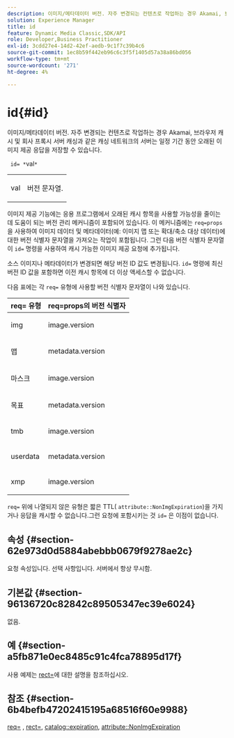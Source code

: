 ```yaml
---
description: 이미지/메타데이터 버전. 자주 변경되는 컨텐츠로 작업하는 경우 Akamai, 브라우저 캐시 및 회사 프록시 서버 캐싱과 같은 캐싱 네트워크의 서버는 일정 기간 동안 오래된 이미지 제공 응답을 저장할 수 있습니다.
solution: Experience Manager
title: id
feature: Dynamic Media Classic,SDK/API
role: Developer,Business Practitioner
exl-id: 3cdd27e4-14d2-42ef-aedb-9c1f7c39b4c6
source-git-commit: 1ec8b59f442eb96c6c3f5f1405d57a38a86bd056
workflow-type: tm+mt
source-wordcount: '271'
ht-degree: 4%

---
```


# id{#id}

이미지/메타데이터 버전. 자주 변경되는 컨텐츠로 작업하는 경우 Akamai, 브라우저 캐시 및 회사 프록시 서버 캐싱과 같은 캐싱 네트워크의 서버는 일정 기간 동안 오래된 이미지 제공 응답을 저장할 수 있습니다.

` id= *`val`*`

<table id="simpletable_3A6EBDA15B004636804E1ACEF952479A"> 
 <tr class="strow"> 
  <td class="stentry"> <p> <span class="codeph"> <span class="varname"> val  </span> </span> </p> </td> 
  <td class="stentry"> <p>버전 문자열. </p> </td> 
 </tr> 
</table>

이미지 제공 기능에는 응용 프로그램에서 오래된 캐시 항목을 사용할 가능성을 줄이는 데 도움이 되는 버전 관리 메커니즘이 포함되어 있습니다. 이 메커니즘에는 `req=props` 을 사용하여 이미지 데이터 및 메타데이터(예: 이미지 맵 또는 확대/축소 대상 데이터)에 대한 버전 식별자 문자열을 가져오는 작업이 포함됩니다. 그런 다음 버전 식별자 문자열이 `id=` 명령을 사용하여 캐시 가능한 이미지 제공 요청에 추가됩니다.

소스 이미지나 메타데이터가 변경되면 해당 버전 ID 값도 변경됩니다. `id=` 명령에 최신 버전 ID 값을 포함하면 이전 캐시 항목에 더 이상 액세스할 수 없습니다.

다음 표에는 각 `req=` 유형에 사용할 버전 식별자 문자열이 나와 있습니다.

<table id="table_AE39BEBE18864880BBBF1C4F16785E2D"> 
 <thead> 
  <tr> 
   <th class="entry"> <b> req= 유형</b> </th> 
   <th class="entry"> <b> req=props의 버전 식별자</b> </th> 
  </tr> 
 </thead>
 <tbody> 
  <tr> 
   <td> <p> img </p> </td> 
   <td> <p> image.version </p> </td> 
  </tr> 
  <tr> 
   <td> <p> 맵 </p> </td> 
   <td> <p> metadata.version </p> </td> 
  </tr> 
  <tr> 
   <td> <p> 마스크 </p> </td> 
   <td> <p> image.version </p> </td> 
  </tr> 
  <tr> 
   <td> <p> 목표 </p> </td> 
   <td> <p> metadata.version </p> </td> 
  </tr> 
  <tr> 
   <td> <p> tmb </p> </td> 
   <td> <p> image.version </p> </td> 
  </tr> 
  <tr> 
   <td> <p> userdata </p> </td> 
   <td> <p> metadata.version </p> </td> 
  </tr> 
  <tr> 
   <td> <p> xmp </p> </td> 
   <td> <p> image.version </p> </td> 
  </tr> 
 </tbody> 
</table>

`req=` 위에 나열되지 않은 유형은 짧은 TTL(  `attribute::NonImgExpiration`)을 가지거나 응답을 캐시할 수 없습니다.그런 요청에 포함시키는 것 `id=` 은 이점이 없습니다.

## 속성 {#section-62e973d0d5884abebbb0679f9278ae2c}

요청 속성입니다. 선택 사항입니다. 서버에서 항상 무시함.

## 기본값 {#section-96136720c82842c89505347ec39e6024}

없음.

## 예 {#section-a5fb871e0ec8485c91c4fca78895d17f}

사용 예제는 [rect=](../../../../../is-api/http-ref/image-serving-api-ref/c-http-protocol-reference/c-command-reference/r-rect.md#reference-520b90d30b4c4b4692a723e4df6adaf3)에 대한 설명을 참조하십시오.

## 참조 {#section-6b4befb47202415195a68516f60e9988}

[req=](../../../../../is-api/http-ref/image-serving-api-ref/c-http-protocol-reference/c-command-reference/r-req/r-req.md#reference-907cdb4a97034db7ad94695f25552e76) ,  [rect=](../../../../../is-api/http-ref/image-serving-api-ref/c-http-protocol-reference/c-command-reference/r-rect.md#reference-520b90d30b4c4b4692a723e4df6adaf3),  [catalog::expiration](../../../../../is-api/image-catalog/image-serving-api-ref/c-image-catalog-reference/c-image-svg-data-reference/c-image-data-reference/r-expiration-cat.md#reference-a7afd668ecbb4d2da65d86259aa6a28a),  [attribute::NonImgExpiration](../../../../../is-api/image-catalog/image-serving-api-ref/c-image-catalog-reference/c-attributes-reference/r-nonimgexpiration.md#reference-a8066cd0d24b4ea98100ade4821f1f9d)
